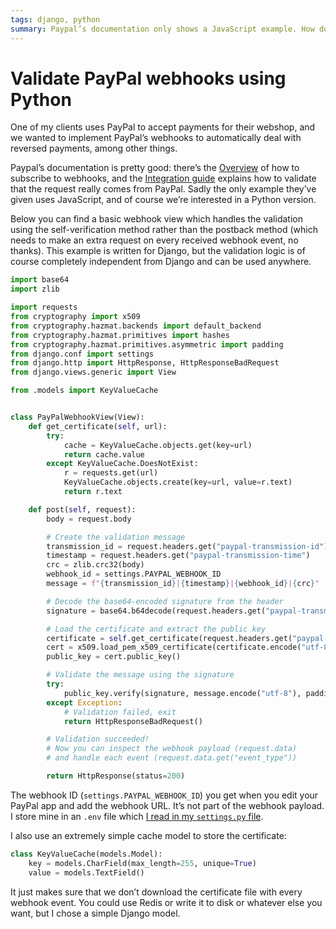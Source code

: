 ```yaml
---
tags: django, python
summary: Paypal’s documentation only shows a JavaScript example. How do you validate the webhooks in Python though?
---
```


# Validate PayPal webhooks using Python

One of my clients uses PayPal to accept payments for their webshop, and we wanted to implement PayPal’s webhooks to automatically deal with reversed payments, among other things.

Paypal’s documentation is pretty good: there’s the [Overview](https://developer.paypal.com/api/rest/webhooks/) of how to subscribe to webhooks, and the [Integration guide](https://developer.paypal.com/api/rest/webhooks/rest/) explains how to validate that the request really comes from PayPal. Sadly the only example they’ve given uses JavaScript, and of course we’re interested in a Python version.

Below you can find a basic webhook view which handles the validation using the self-verification method rather than the postback method (which needs to make an extra request on every received webhook event, no thanks). This example is written for Django, but the validation logic is of course completely independent from Django and can be used anywhere.

``` python
import base64
import zlib

import requests
from cryptography import x509
from cryptography.hazmat.backends import default_backend
from cryptography.hazmat.primitives import hashes
from cryptography.hazmat.primitives.asymmetric import padding
from django.conf import settings
from django.http import HttpResponse, HttpResponseBadRequest
from django.views.generic import View

from .models import KeyValueCache


class PayPalWebhookView(View):
    def get_certificate(self, url):
        try:
            cache = KeyValueCache.objects.get(key=url)
            return cache.value
        except KeyValueCache.DoesNotExist:
            r = requests.get(url)
            KeyValueCache.objects.create(key=url, value=r.text)
            return r.text

    def post(self, request):
        body = request.body

        # Create the validation message
        transmission_id = request.headers.get("paypal-transmission-id")
        timestamp = request.headers.get("paypal-transmission-time")
        crc = zlib.crc32(body)
        webhook_id = settings.PAYPAL_WEBHOOK_ID
        message = f"{transmission_id}|{timestamp}|{webhook_id}|{crc}"

        # Decode the base64-encoded signature from the header
        signature = base64.b64decode(request.headers.get("paypal-transmission-sig"))

        # Load the certificate and extract the public key
        certificate = self.get_certificate(request.headers.get("paypal-cert-url"))
        cert = x509.load_pem_x509_certificate(certificate.encode("utf-8"), default_backend())
        public_key = cert.public_key()

        # Validate the message using the signature
        try:
            public_key.verify(signature, message.encode("utf-8"), padding.PKCS1v15(), hashes.SHA256())
        except Exception:
            # Validation failed, exit
            return HttpResponseBadRequest()

        # Validation succeeded! 
        # Now you can inspect the webhook payload (request.data)
        # and handle each event (request.data.get("event_type"))

        return HttpResponse(status=200)
```

The webhook ID (`settings.PAYPAL_WEBHOOK_ID`) you get when you edit your PayPal app and add the webhook URL. It’s not part of the webhook payload. I store mine in an `.env` file which [I read in my `settings.py` file](/articles/2024/django-settings/).

I also use an extremely simple cache model to store the certificate:

``` python
class KeyValueCache(models.Model):
    key = models.CharField(max_length=255, unique=True)
    value = models.TextField()
```

It just makes sure that we don’t download the certificate file with every webhook event. You could use Redis or write it to disk or whatever else you want, but I chose a simple Django model.